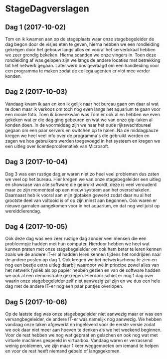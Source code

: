 # StageDagverslagen

## Dag 1 (2017-10-02)
Tom en ik kwamen aan op de stageplaats waar onze stagebegeleider de dag begon door de visjes eten te geven, hierna hebben we een rondleiding gekregen door het gebouw langs alles en vooral het serverlokaal hebben we zeer grondig bekeken. Hierna scanden we onze vingers in. Toen deze rondleiding af was gelopen zijn we langs de andere locaties met betrekking tot het netwerk gegaan. Later werd ons gevraagd om een handleiding voor een programma te maken zodat de collega agenten er vlot mee verder konden.


## Dag 2 (2017-10-03)
Vandaag kwam ik aan en kon ik gelijk naar het bureau gaan om daar al wat te doen maar ik verkoos om toch nog even langs het aquarium te gaan voor een mooie foto. Toen ik bovenkwam was Tom er ook al en hebben we even gekeken wat er die dag ging gebeuren en wat we van onze gip-taken al konden doen. In de voormiddag zijn we naar het oude rijkswachtbureel gegaan om een paar servers en switchen op te halen. Na de middagpauze kregen we heel veel info over de programma's die gebruikt werden en zagen we hoe gebruikers werden toegevoegd in het systeem en kregen we een uitleg over licentieproblematiek van Microsoft.


## Dag 3 (2017-10-04)
Dag 3 was een rustige dag,er waren niet zo heel veel problemen dus zaten we veel op het bureau. Hier kregen we van onze stagebegeleider een uitleg en showcase van alle software die gebruikt wordt, deze is veel verouderd maar ze zijn momenteel op een nieuw systeem aan het overschakelen. Daarnaast heb ik vooral aan mijn giptaken gewerkt zodat daar nu al het grootste deel van voltooid is of op zijn minst aan begonnen. Ook waren er nieuwe garnalen aangekomen voor in het aquarium, en dat nog wel juist op werelddierendag.


## Dag 4 (2017-10-05)
Ook deze dag was een zeer rustige dag zonder veel mensen die een probleempje hadden met hun computer. Hierdoor hebben we heel wat kunnen praten met onze stagebegeleider om ook hem beter te leren kennen zoals we de andere IT-er al hadden leren kennen tijdens het rondrijden naar de andere posten op dag 1. Ook kregen we het netwerkschema te zien en nog een beetje extra uitleg daarbij waardoor we in principe zowel alles van het netwerk fysiek als op papier hebben gezien en van de software hadden we ook al een demonstratie gekregen. Hierdoor schiet er nog 1 dag over waarin onze stagebegeleider zelf niet aanwezig zal zijn en we dus een hele dag met de andere IT-er nog een paar puntjes overlopen.


## Dag 5 (2017-10-06)
Op de laatste dag was onze stagebegeleider niet aanwezig maar er was een vervangbegeleider, de andere IT-er was namelijk nog aanwezig. We hebben vandaag onze taken afgewerkt en ingeleverd voor de eerste versie zodat we ook daar niet meer aan hoeven te denken als we het weekend beginnen. Voor de rest hebben we nog wat gepraat en gelachen en ook nog wat met virtuele machines gespeeld in virtualbox. Vandaag waren er verrassend weinig problemen, we zijn maar 1 keer weggemoeten om iemand te helpen en voor de rest heeft niemand gebeld of langsgekomen.
